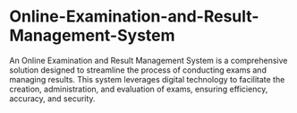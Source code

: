 # Online-Examination-and-Result-Management-System
An Online Examination and Result Management System is a comprehensive solution designed to streamline the process of conducting exams and managing results. This system leverages digital technology to facilitate the creation, administration, and evaluation of exams, ensuring efficiency, accuracy, and security.
